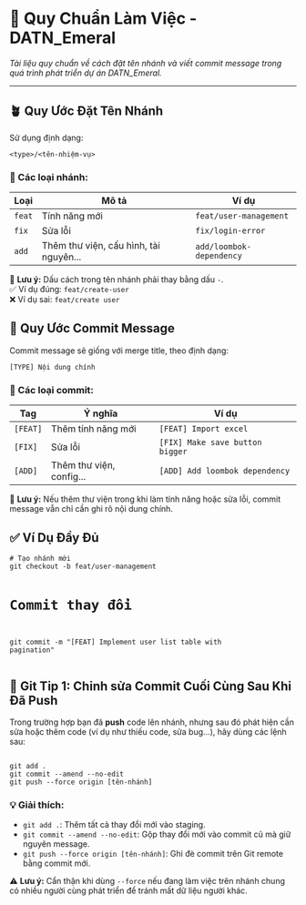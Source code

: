 
<body>
  <h1>💼 Quy Chuẩn Làm Việc - DATN_Emeral</h1>
  <p><em>Tài liệu quy chuẩn về cách đặt tên nhánh và viết commit message trong quá trình phát triển dự án DATN_Emeral.</em></p>

  <hr>

  <h2>🪴 Quy Ước Đặt Tên Nhánh</h2>
  <p>Sử dụng định dạng:</p>
  <pre><code>&lt;type&gt;/&lt;tên-nhiệm-vụ&gt;</code></pre>

  <h3>📌 Các loại nhánh:</h3>
  <table>
    <thead>
      <tr>
        <th>Loại</th>
        <th>Mô tả</th>
        <th>Ví dụ</th>
      </tr>
    </thead>
    <tbody>
      <tr>
        <td><code>feat</code></td>
        <td>Tính năng mới</td>
        <td><code>feat/user-management</code></td>
      </tr>
      <tr>
        <td><code>fix</code></td>
        <td>Sửa lỗi</td>
        <td><code>fix/login-error</code></td>
      </tr>
      <tr>
        <td><code>add</code></td>
        <td>Thêm thư viện, cấu hình, tài nguyên...</td>
        <td><code>add/loombok-dependency</code></td>
      </tr>
    </tbody>
  </table>

  <div class="note">
    🔸 <strong>Lưu ý:</strong> Dấu cách trong tên nhánh phải thay bằng dấu <code>-</code>.<br>
    ✅ Ví dụ đúng: <code>feat/create-user</code><br>
    ❌ Ví dụ sai: <code>feat/create user</code>
  </div>

  <h2>📝 Quy Ước Commit Message</h2>
  <p>Commit message sẽ giống với merge title, theo định dạng:</p>
  <pre><code>[TYPE] Nội dung chính</code></pre>

  <h3>📌 Các loại commit:</h3>
  <table>
    <thead>
      <tr>
        <th>Tag</th>
        <th>Ý nghĩa</th>
        <th>Ví dụ</th>
      </tr>
    </thead>
    <tbody>
      <tr>
        <td><code>[FEAT]</code></td>
        <td>Thêm tính năng mới</td>
        <td><code>[FEAT] Import excel</code></td>
      </tr>
      <tr>
        <td><code>[FIX]</code></td>
        <td>Sửa lỗi</td>
        <td><code>[FIX] Make save button bigger</code></td>
      </tr>
      <tr>
        <td><code>[ADD]</code></td>
        <td>Thêm thư viện, config...</td>
        <td><code>[ADD] Add loombok dependency</code></td>
      </tr>
    </tbody>
  </table>

  <div class="note">
    🔹 <strong>Lưu ý:</strong> Nếu thêm thư viện trong khi làm tính năng hoặc sửa lỗi, commit message vẫn chỉ cần ghi rõ nội dung chính.
  </div>

  <h2>✅ Ví Dụ Đầy Đủ</h2>
  <pre><code># Tạo nhánh mới
git checkout -b feat/user-management

# Commit thay đổi
git commit -m "[FEAT] Implement user list table with pagination"</code></pre>

<h2>🔧 Git Tip 1: Chỉnh sửa Commit Cuối Cùng Sau Khi Đã Push</h2>
<p>Trong trường hợp bạn đã <strong>push</strong> code lên nhánh, nhưng sau đó phát hiện cần sửa hoặc thêm code (ví dụ như thiếu code, sửa bug...), hãy dùng các lệnh sau:</p>

<pre><code>
git add .
git commit --amend --no-edit
git push --force origin [tên-nhánh]
</code></pre>

<h3>💡 Giải thích:</h3>
<ul>
  <li><code>git add .</code>: Thêm tất cả thay đổi mới vào staging.</li>
  <li><code>git commit --amend --no-edit</code>: Gộp thay đổi mới vào commit cũ mà giữ nguyên message.</li>
  <li><code>git push --force origin [tên-nhánh]</code>: Ghi đè commit trên Git remote bằng commit mới.</li>
</ul>

<div class="note">
  ⚠ <strong>Lưu ý:</strong> Cẩn thận khi dùng <code>--force</code> nếu đang làm việc trên nhánh chung có nhiều người cùng phát triển để tránh mất dữ liệu người khác.
</div>
</body>
